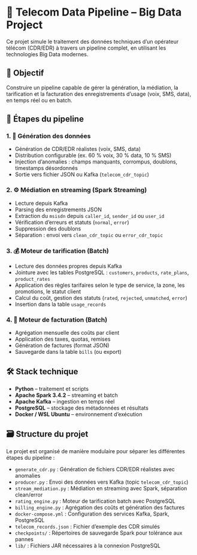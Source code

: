 # 📡 Telecom Data Pipeline – Big Data Project

Ce projet simule le traitement des données techniques d’un opérateur télécom (CDR/EDR) à travers un pipeline complet, en utilisant les technologies Big Data modernes.

## 🎯 Objectif

Construire un pipeline capable de gérer la génération, la médiation, la tarification et la facturation des enregistrements d’usage (voix, SMS, data), en temps réel ou en batch.

## 🔧 Étapes du pipeline

### 1. 🔁 Génération des données
- Génération de CDR/EDR réalistes (voix, SMS, data)
- Distribution configurable (ex. 60 % voix, 30 % data, 10 % SMS)
- Injection d’anomalies : champs manquants, corrompus, doublons, timestamps désordonnés
- Sortie vers fichier JSON ou Kafka (`telecom_cdr_topic`)

### 2. ⚙️ Médiation en streaming (Spark Streaming)
- Lecture depuis Kafka
- Parsing des enregistrements JSON
- Extraction du `msisdn` depuis `caller_id`, `sender_id` ou `user_id`
- Vérification d’erreurs et statuts (`normal`, `error`)
- Suppression des doublons
- Séparation : envoi vers `clean_cdr_topic` ou `error_cdr_topic`

### 3. 💰 Moteur de tarification (Batch)
- Lecture des données propres depuis Kafka
- Jointure avec les tables PostgreSQL : `customers`, `products`, `rate_plans`, `product_rates`
- Application des règles tarifaires selon le type de service, la zone, les promotions, le statut client
- Calcul du coût, gestion des statuts (`rated`, `rejected`, `unmatched`, `error`)
- Insertion dans la table `usage_records`

### 4. 🧾 Moteur de facturation (Batch)
- Agrégation mensuelle des coûts par client
- Application des taxes, quotas, remises
- Génération de factures (format JSON)
- Sauvegarde dans la table `bills` (ou export)

## 🛠️ Stack technique

- **Python** – traitement et scripts
- **Apache Spark 3.4.2** – streaming et batch
- **Apache Kafka** – ingestion en temps réel
- **PostgreSQL** – stockage des métadonnées et résultats
- **Docker / WSL Ubuntu** – environnement d’exécution

## 🗃️ Structure du projet

Le projet est organisé de manière modulaire pour séparer les différentes étapes du pipeline :

- `generate_cdr.py` : Génération de fichiers CDR/EDR réalistes avec anomalies
- `producer.py` : Envoi des données vers Kafka (topic `telecom_cdr_topic`)
- `stream_mediation.py` : Médiation en streaming avec Spark, séparation clean/error
- `rating_engine.py` : Moteur de tarification batch avec PostgreSQL
- `billing_engine.py` : Agrégation des coûts et génération des factures
- `docker-compose.yml` : Configuration des services Kafka, Spark, PostgreSQL
- `telecom_records.json` : Fichier d’exemple des CDR simulés
- `checkpoints/` : Répertoires de sauvegarde Spark pour tolérance aux pannes
- `lib/` : Fichiers JAR nécessaires à la connexion PostgreSQL


